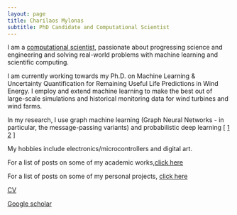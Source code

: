 ```yaml
---
layout: page
title: Charilaos Mylonas
subtitle: PhD Candidate and Computational Scientist
---
```



I am a [computational scientist](https://ethz.ch/en/studies/master/degree-programmes/engineering-sciences/computational-science-and-engineering.html), passionate about progressing science and engineering and solving real-world problems with machine learning and scientific computing.

I am currently working towards my Ph.D. on Machine Learning & Uncertainty Quantification for Remaining Useful Life Predictions in Wind Energy. I employ and extend machine learning to make the best out of large-scale simulations and historical monitoring data for wind turbines and wind farms.

In my research, I use graph machine learning (Graph Neural Networks - in particular, the message-passing variants) and probabilistic deep learning \[ [1](https://arxiv.org/abs/2106.16049)  [2](https://arxiv.org/abs/2012.06791) \]

My hobbies include electronics/microcontrollers and digital art.

For a list of posts on some of my academic works,[click here](https://mylonasc.github.io/tags/#PhD)

For a list of posts on some of my personal projects, [click here](https://mylonasc.github.io/tags/#personal)

[CV](/cv/MylonasCharilaos_June21.pdf)

[Google scholar](https://scholar.google.com/citations?user=W7giwJEAAAAJ&hl=en)
